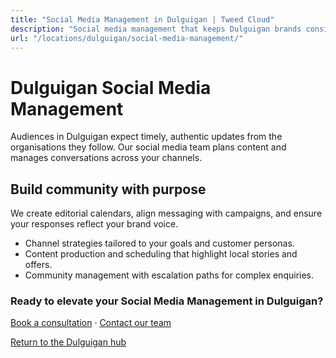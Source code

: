 ```yaml
---
title: "Social Media Management in Dulguigan | Tweed Cloud"
description: "Social media management that keeps Dulguigan brands consistent and engaging."
url: "/locations/dulguigan/social-media-management/"
---
```


# Dulguigan Social Media Management

Audiences in Dulguigan expect timely, authentic updates from the organisations they follow. Our social media team plans content and manages conversations across your channels.

## Build community with purpose

We create editorial calendars, align messaging with campaigns, and ensure your responses reflect your brand voice.

- Channel strategies tailored to your goals and customer personas.
- Content production and scheduling that highlight local stories and offers.
- Community management with escalation paths for complex enquiries.

### Ready to elevate your Social Media Management in Dulguigan?

[Book a consultation](/consultation/) · [Contact our team](/contact/)

[Return to the Dulguigan hub](/locations/dulguigan/)
